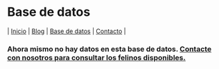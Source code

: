 # Base de datos

| [Inicio](https://beta.callejerosdelepe.org/) | [Blog](https://beta.callejerosdelepe.org/blog) | [Base de datos](https://beta.callejerosdelepe.org/database) | [Contacto](https://beta.callejerosdelepe.org/contact) |

### Ahora mismo no hay datos en esta base de datos. [Contacte con nosotros para consultar los felinos disponibles.](http://beta.callejerosdelepe.org/contact)
